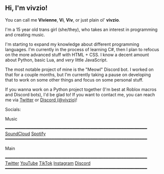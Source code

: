 ## Hi, I'm vivzio!

You can call me **Vivienne**, **Vi**, **Viv**, or just plain ol' **vivzio**.

I'm a 15 year old trans girl (she/they), who takes an interest in programming and creating music.

I'm starting to expand my knowledge about different programming languages. I'm currently in the process of learning C#, then I plan to refocus on the more advanced stuff with HTML + CSS. I know a decent amount about Python, basic Lua, and *very* little JavaScript.

The most notable project of mine is the "Meowl" Discord bot. I worked on that for a couple months, but I'm currently taking a pause on developing that to work on some other things and focus on some personal stuff.

If you wanna work on a Python project together (I'm best at Roblox macros and Discord bots), I'd be glad to! If you want to contact me, you can reach me via [Twitter](https://twitter.com/literallyvivzio) or [Discord (@vivzio)](https://discord.com/users/1372365589082935456)!

Socials:

Music

━━━━━━━━━━━━━━━━━━━━━━━━━━━━━━━━━━━━━━━━━━━━━━━━━━━━━━━
[SoundCloud](https://soundcloud.com/vivzio)
[Spotify](https://open.spotify.com/artist/5ueTutghbZhxS2yIAY7lbs?si=5vloksK3SI6jJQzjxfyk_g)
━━━━━━━━━━━━━━━━━━━━━━━━━━━━━━━━━━━━━━━━━━━━━━━━━━━━━━━

Main

━━━━━━━━━━━━━━━━━━━━━━━━━━━━━━━━━━━━━━━━━━━━━━━━━━━━━━━
[Twitter](https://twitter.com/literallyvivzio)
[YouTube](https://youtube.com/@vivzio)
[TikTok](https://tiktok.com/@vivzio)
[Instagram](https://instagram.com/vivzio)
[Discord](https://discord.com/users/1372365589082935456)
━━━━━━━━━━━━━━━━━━━━━━━━━━━━━━━━━━━━━━━━━━━━━━━━━━━━━━━
